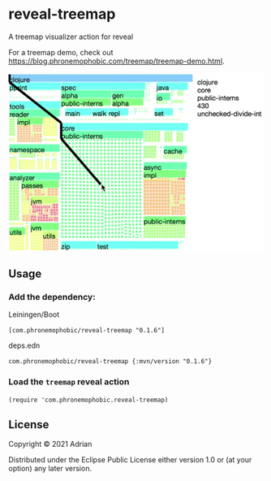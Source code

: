 # reveal-treemap

A treemap visualizer action for reveal

For a treemap demo, check out <https://blog.phronemophobic.com/treemap/treemap-demo.html>.

![treemap example](hover-keypath-shrunk.gif?raw=true)

## Usage

### Add the dependency:

Leiningen/Boot
```
[com.phronemophobic/reveal-treemap "0.1.6"]
```

deps.edn
```
com.phronemophobic/reveal-treemap {:mvn/version "0.1.6"}
```

### Load the `treemap` reveal action

```
(require 'com.phronemophobic.reveal-treemap)
```

## License

Copyright © 2021 Adrian

Distributed under the Eclipse Public License either version 1.0 or (at
your option) any later version.
